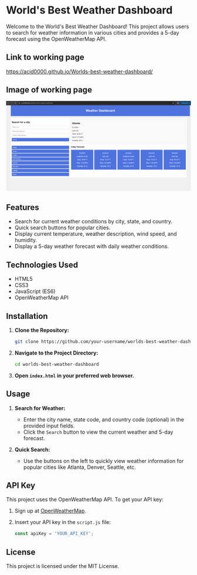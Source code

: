 # World's Best Weather Dashboard

Welcome to the World's Best Weather Dashboard! This project allows users to search for weather information in various cities and provides a 5-day forecast using the OpenWeatherMap API.

## Link to working page
https://acid0000.github.io/Worlds-best-weather-dashboard/

## Image of working page
![Alt text](https://github.com/Acid0000/Worlds-best-weather-dashboard/blob/main/assets/images/image111.png?raw=true)

## Features

- Search for current weather conditions by city, state, and country.
- Quick search buttons for popular cities.
- Display current temperature, weather description, wind speed, and humidity.
- Display a 5-day weather forecast with daily weather conditions.

## Technologies Used

- HTML5
- CSS3
- JavaScript (ES6)
- OpenWeatherMap API

## Installation

1. **Clone the Repository:**

   ```bash
   git clone https://github.com/your-username/worlds-best-weather-dashboard.git
    ```

2. **Navigate to the Project Directory:**

   ```bash
   cd worlds-best-weather-dashboard
   ```

3. **Open `index.html` in your preferred web browser.**

## Usage

1. **Search for Weather:**
   - Enter the city name, state code, and country code (optional) in the provided input fields.
   - Click the `Search` button to view the current weather and 5-day forecast.

2. **Quick Search:**
   - Use the buttons on the left to quickly view weather information for popular cities like Atlanta, Denver, Seattle, etc.

## API Key

This project uses the OpenWeatherMap API. To get your API key:

1. Sign up at [OpenWeatherMap](https://home.openweathermap.org/users/sign_up).
2. Insert your API key in the `script.js` file:

   ```javascript
   const apiKey = 'YOUR_API_KEY';
   ```

## License

This project is licensed under the MIT License.
